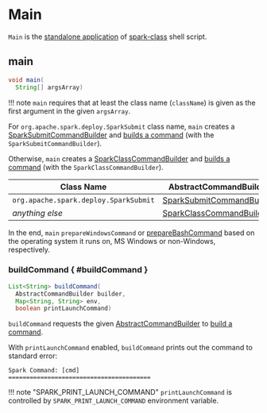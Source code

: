 # Main

`Main` is the [standalone application](#main) of [spark-class](spark-class.md) shell script.

## main

```java
void main(
  String[] argsArray)
```

!!! note
    `main` requires that at least the class name (`className`) is given as the first argument in the given `argsArray`.

For `org.apache.spark.deploy.SparkSubmit` class name, `main` creates a [SparkSubmitCommandBuilder](SparkSubmitCommandBuilder.md) and [builds a command](AbstractCommandBuilder.md#buildCommand) (with the `SparkSubmitCommandBuilder`).

Otherwise, `main` creates a [SparkClassCommandBuilder](SparkClassCommandBuilder.md) and [builds a command](#buildCommand) (with the `SparkClassCommandBuilder`).

Class Name | AbstractCommandBuilder
-----------|-----------------------
 `org.apache.spark.deploy.SparkSubmit` | [SparkSubmitCommandBuilder](SparkSubmitCommandBuilder.md)
 _anything else_ | [SparkClassCommandBuilder](SparkClassCommandBuilder.md)

In the end, `main` `prepareWindowsCommand` or [prepareBashCommand](#prepareBashCommand) based on the operating system it runs on, MS Windows or non-Windows, respectively.

### buildCommand { #buildCommand }

```java
List<String> buildCommand(
  AbstractCommandBuilder builder,
  Map<String, String> env,
  boolean printLaunchCommand)
```

`buildCommand` requests the given [AbstractCommandBuilder](AbstractCommandBuilder.md) to [build a command](AbstractCommandBuilder.md#buildCommand).

With `printLaunchCommand` enabled, `buildCommand` prints out the command to standard error:

```text
Spark Command: [cmd]
========================================
```

!!! note "SPARK_PRINT_LAUNCH_COMMAND"
    `printLaunchCommand` is controlled by `SPARK_PRINT_LAUNCH_COMMAND` environment variable.
